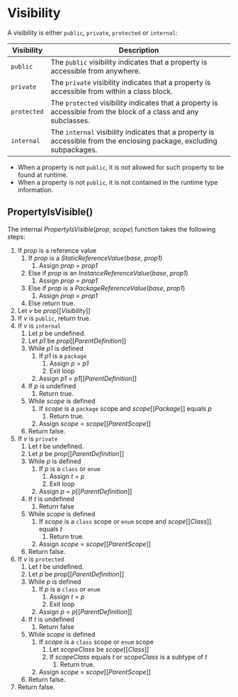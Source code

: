 # Visibility

A visibility is either `public`, `private`, `protected` or `internal`:

| Visibility | Description |
| ---------- | ----------- |
| `public` | The `public` visibility indicates that a property is accessible from anywhere. |
| `private` | The `private` visibility indicates that a property is accessible from within a class block. |
| `protected` | The `protected` visibility indicates that a property is accessible from the block of a class and any subclasses. |
| `internal` | The `internal` visibility indicates that a property is accessible from the enclosing package, excluding subpackages. |

* When a property is not `public`, it is not allowed for such property to be found at runtime.
* When a property is not `public`, it is not contained in the runtime type information.

## PropertyIsVisible()

The internal *PropertyIsVisible*(*prop*, *scope*) function takes the following steps:

1. If *prop* is a reference value
    1. If *prop* is a *StaticReferenceValue*(*base*, *prop1*)
        1. Assign *prop* = *prop1*
    2. Else if *prop* is an *InstanceReferenceValue*(*base*, *prop1*)
        1. Assign *prop* = *prop1* 
    3. Else if *prop* is a *PackageReferenceValue*(*base*, *prop1*)
        1. Assign *prop* = *prop1*
    4. Else return true.
2. Let *v* be *prop*\[\[*Visibility*\]\]
3. If *v* is `public`, return true.
4. If *v* is `internal`
    1. Let *p* be undefined.
    2. Let *p1* be *prop*\[\[*ParentDefinition*\]\]
    3. While *p1* is defined
        1. If *p1* is a `package`
            1. Assign *p* = *p1*
            2. Exit loop
        2. Assign *p1* = *p1*\[\[*ParentDefinition*\]\]
    4. If *p* is undefined
        1. Return true.
    5. While *scope* is defined
        1. If *scope* is a `package` scope and *scope*\[\[*Package*\]\] equals *p*
            1. Return true.
        2. Assign *scope* = *scope*\[\[*ParentScope*\]\]
    6. Return false.
5. If *v* is `private`
    1. Let *t* be undefined.
    2. Let *p* be *prop*\[\[*ParentDefinition*\]\]
    3. While *p* is defined
        1. If *p* is a `class` or `enum`
            1. Assign *t* = *p*
            2. Exit loop
        2. Assign *p* = *p*\[\[*ParentDefinition*\]\]
    4. If *t* is undefined
        1. Return false
    5. While *scope* is defined
        1. If *scope* is a `class` scope or `enum` scope and *scope*\[\[*Class*\]\] equals *t*
            1. Return true.
        2. Assign *scope* = *scope*\[\[*ParentScope*\]\]
    6. Return false.
6. If *v* is `protected`
    1. Let *t* be undefined.
    2. Let *p* be *prop*\[\[*ParentDefinition*\]\]
    3. While *p* is defined
        1. If *p* is a `class` or `enum`
            1. Assign *t* = *p*
            2. Exit loop
        2. Assign *p* = *p*\[\[*ParentDefinition*\]\]
    4. If *t* is undefined
        1. Return false
    5. While *scope* is defined
        1. If *scope* is a `class` scope or `enum` scope
            1. Let *scopeClass* be *scope*\[\[*Class*\]\]
            2. If *scopeClass* equals *t* or *scopeClass* is a subtype of *t*
                1. Return true.
        2. Assign *scope* = *scope*\[\[*ParentScope*\]\]
    6. Return false.
7. Return false.